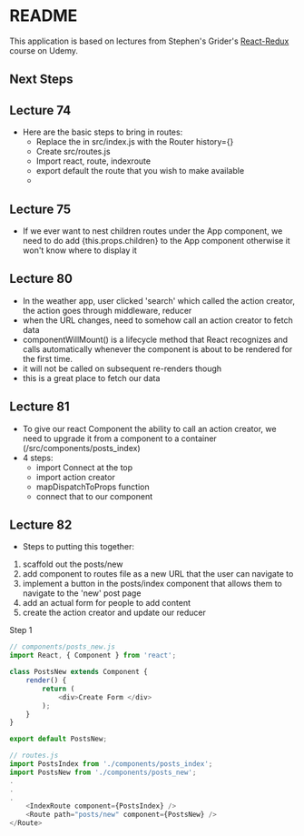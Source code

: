# README

This application is based on lectures from Stephen's Grider's 
<a target="_blank" href="https://www.udemy.com/react-redux/">React-Redux</a>
course on Udemy.


## Next Steps


## Lecture 74
- Here are the basic steps to bring in routes:
  - Replace the <App /> in src/index.js with the Router history={}
  - Create src/routes.js
  - Import react, route, indexroute
  - export default the route that you wish to make available
  - <Router history={browserHistory} routes={routes}/>

## Lecture 75
- If we ever want to nest children routes under the App component, we need to do 
add {this.props.children} to the App component otherwise it won't know where to
display it

## Lecture 80
- In the weather app, user clicked 'search' which called the action creator, the action
goes through middleware, reducer
- when the URL changes, need to somehow call an action creator to fetch data
- componentWillMount() is a lifecycle method that React recognizes and calls automatically whenever
the component is about to be rendered for the first time.  
- it will not be called on subsequent re-renders though
- this is a great place to fetch our data

## Lecture 81
- To give our react Component the ability to call an action creator, we need to upgrade it
from a component to a container (/src/components/posts_index)
- 4 steps:
  - import Connect at the top
  - import action creator
  - mapDispatchToProps function
  - connect that to our component

## Lecture 82
- Steps to putting this together:
1. scaffold out the posts/new
1. add component to routes file as a new URL that the user can navigate to
1. implement a button in the posts/index component that allows them to navigate to the 'new' post page
1. add an actual form for people to add content
1. create the action creator and update our reducer

Step 1
```javascript
// components/posts_new.js
import React, { Component } from 'react';

class PostsNew extends Component {
	render() {
		return (
			<div>Create Form </div>
		);
	}
}

export default PostsNew;
```

```javascript
// routes.js
import PostsIndex from './components/posts_index';
import PostsNew from './components/posts_new';
.
.
.
	<IndexRoute component={PostsIndex} />
	<Route path="posts/new" component={PostsNew} />
</Route>
```

